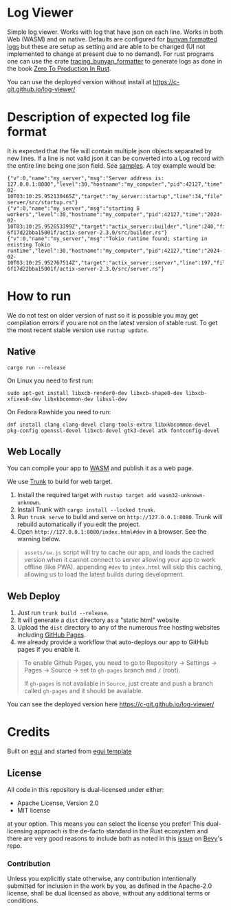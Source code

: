 # Log Viewer

Simple log viewer.
Works with log that have json on each line.
Works in both Web (WASM) and on native.
Defaults are configured for [bunyan formatted logs](https://github.com/trentm/node-bunyan) but these are setup as setting and are able to be changed (UI not implemented to change at present due to no demand).
For rust programs one can use the crate [tracing_bunyan_formatter](https://docs.rs/tracing-bunyan-formatter/latest/tracing_bunyan_formatter/) to generate logs as done in the book [Zero To Production In Rust](https://www.zero2prod.com/index.html).

You can use the deployed version without install at <https://c-git.github.io/log-viewer/>

# Description of expected log file format

It is expected that the file will contain multiple json objects separated by new lines.
If a line is not valid json it can be converted into a Log record with the entire line being one json field.
See [samples](tests/sample_logs/).
A toy example would be:

```
{"v":0,"name":"my_server","msg":"Server address is: 127.0.0.1:8000","level":30,"hostname":"my_computer","pid":42127,"time":"2024-02-10T03:10:25.952130465Z","target":"my_server::startup","line":34,"file":"crates/wic-server/src/startup.rs"}
{"v":0,"name":"my_server","msg":"starting 8 workers","level":30,"hostname":"my_computer","pid":42127,"time":"2024-02-10T03:10:25.952653399Z","target":"actix_server::builder","line":240,"file":"/home/user/.cargo/registry/src/index.crates.io-6f17d22bba15001f/actix-server-2.3.0/src/builder.rs"}
{"v":0,"name":"my_server","msg":"Tokio runtime found; starting in existing Tokio runtime","level":30,"hostname":"my_computer","pid":42127,"time":"2024-02-10T03:10:25.952767514Z","target":"actix_server::server","line":197,"file":"/home/user/.cargo/registry/src/index.crates.io-6f17d22bba15001f/actix-server-2.3.0/src/server.rs"}
```

# How to run

We do not test on older version of rust so it is possible you may get compilation errors if you are not on the latest version of stable rust.
To get the most recent stable version use `rustup update`.

## Native

`cargo run --release`

On Linux you need to first run:

`sudo apt-get install libxcb-render0-dev libxcb-shape0-dev libxcb-xfixes0-dev libxkbcommon-dev libssl-dev`

On Fedora Rawhide you need to run:

`dnf install clang clang-devel clang-tools-extra libxkbcommon-devel pkg-config openssl-devel libxcb-devel gtk3-devel atk fontconfig-devel`

## Web Locally

You can compile your app to [WASM](https://en.wikipedia.org/wiki/WebAssembly) and publish it as a web page.

We use [Trunk](https://trunkrs.dev/) to build for web target.

1. Install the required target with `rustup target add wasm32-unknown-unknown`.
2. Install Trunk with `cargo install --locked trunk`.
3. Run `trunk serve` to build and serve on `http://127.0.0.1:8080`. Trunk will rebuild automatically if you edit the project.
4. Open `http://127.0.0.1:8080/index.html#dev` in a browser. See the warning below.

> `assets/sw.js` script will try to cache our app, and loads the cached version when it cannot connect to server allowing your app to work offline (like PWA).
> appending `#dev` to `index.html` will skip this caching, allowing us to load the latest builds during development.

## Web Deploy

1. Just run `trunk build --release`.
2. It will generate a `dist` directory as a "static html" website
3. Upload the `dist` directory to any of the numerous free hosting websites including [GitHub Pages](https://docs.github.com/en/free-pro-team@latest/github/working-with-github-pages/configuring-a-publishing-source-for-your-github-pages-site).
4. we already provide a workflow that auto-deploys our app to GitHub pages if you enable it.

> To enable Github Pages, you need to go to Repository -> Settings -> Pages -> Source -> set to `gh-pages` branch and `/` (root).
>
> If `gh-pages` is not available in `Source`, just create and push a branch called `gh-pages` and it should be available.

You can see the deployed version here <https://c-git.github.io/log-viewer/>

# Credits

Built on [egui](https://www.egui.rs/) and started from [egui template](https://github.com/emilk/eframe_template/)

## License

All code in this repository is dual-licensed under either:

- Apache License, Version 2.0
- MIT license

at your option.
This means you can select the license you prefer!
This dual-licensing approach is the de-facto standard in the Rust ecosystem and there are very good reasons to include both as noted in
this [issue](https://github.com/bevyengine/bevy/issues/2373) on [Bevy](https://bevyengine.org)'s repo.

### Contribution

Unless you explicitly state otherwise, any contribution intentionally submitted
for inclusion in the work by you, as defined in the Apache-2.0 license, shall
be dual licensed as above, without any additional terms or conditions.
